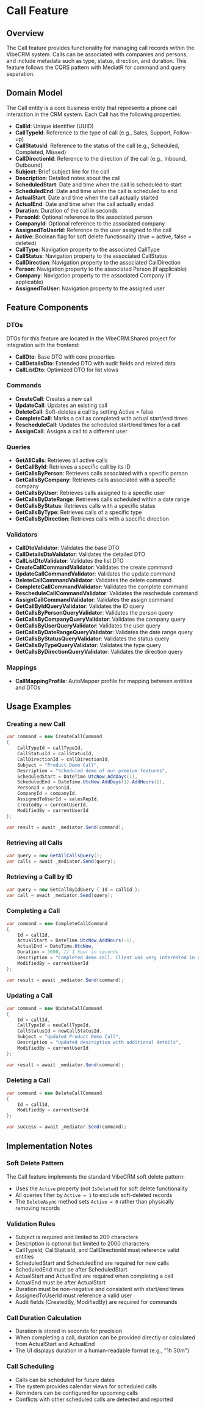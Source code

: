 # Call Feature

## Overview
The Call feature provides functionality for managing call records within the VibeCRM system. Calls can be associated with companies and persons, and include metadata such as type, status, direction, and duration. This feature follows the CQRS pattern with MediatR for command and query separation.

## Domain Model
The Call entity is a core business entity that represents a phone call interaction in the CRM system. Each Call has the following properties:

- **CallId**: Unique identifier (UUID)
- **CallTypeId**: Reference to the type of call (e.g., Sales, Support, Follow-up)
- **CallStatusId**: Reference to the status of the call (e.g., Scheduled, Completed, Missed)
- **CallDirectionId**: Reference to the direction of the call (e.g., Inbound, Outbound)
- **Subject**: Brief subject line for the call
- **Description**: Detailed notes about the call
- **ScheduledStart**: Date and time when the call is scheduled to start
- **ScheduledEnd**: Date and time when the call is scheduled to end
- **ActualStart**: Date and time when the call actually started
- **ActualEnd**: Date and time when the call actually ended
- **Duration**: Duration of the call in seconds
- **PersonId**: Optional reference to the associated person
- **CompanyId**: Optional reference to the associated company
- **AssignedToUserId**: Reference to the user assigned to the call
- **Active**: Boolean flag for soft delete functionality (true = active, false = deleted)
- **CallType**: Navigation property to the associated CallType
- **CallStatus**: Navigation property to the associated CallStatus
- **CallDirection**: Navigation property to the associated CallDirection
- **Person**: Navigation property to the associated Person (if applicable)
- **Company**: Navigation property to the associated Company (if applicable)
- **AssignedToUser**: Navigation property to the assigned user

## Feature Components

### DTOs
DTOs for this feature are located in the VibeCRM.Shared project for integration with the frontend:
- **CallDto**: Base DTO with core properties
- **CallDetailsDto**: Extended DTO with audit fields and related data
- **CallListDto**: Optimized DTO for list views

### Commands
- **CreateCall**: Creates a new call
- **UpdateCall**: Updates an existing call
- **DeleteCall**: Soft-deletes a call by setting Active = false
- **CompleteCall**: Marks a call as completed with actual start/end times
- **RescheduleCall**: Updates the scheduled start/end times for a call
- **AssignCall**: Assigns a call to a different user

### Queries
- **GetAllCalls**: Retrieves all active calls
- **GetCallById**: Retrieves a specific call by its ID
- **GetCallsByPerson**: Retrieves calls associated with a specific person
- **GetCallsByCompany**: Retrieves calls associated with a specific company
- **GetCallsByUser**: Retrieves calls assigned to a specific user
- **GetCallsByDateRange**: Retrieves calls scheduled within a date range
- **GetCallsByStatus**: Retrieves calls with a specific status
- **GetCallsByType**: Retrieves calls of a specific type
- **GetCallsByDirection**: Retrieves calls with a specific direction

### Validators
- **CallDtoValidator**: Validates the base DTO
- **CallDetailsDtoValidator**: Validates the detailed DTO
- **CallListDtoValidator**: Validates the list DTO
- **CreateCallCommandValidator**: Validates the create command
- **UpdateCallCommandValidator**: Validates the update command
- **DeleteCallCommandValidator**: Validates the delete command
- **CompleteCallCommandValidator**: Validates the complete command
- **RescheduleCallCommandValidator**: Validates the reschedule command
- **AssignCallCommandValidator**: Validates the assign command
- **GetCallByIdQueryValidator**: Validates the ID query
- **GetCallsByPersonQueryValidator**: Validates the person query
- **GetCallsByCompanyQueryValidator**: Validates the company query
- **GetCallsByUserQueryValidator**: Validates the user query
- **GetCallsByDateRangeQueryValidator**: Validates the date range query
- **GetCallsByStatusQueryValidator**: Validates the status query
- **GetCallsByTypeQueryValidator**: Validates the type query
- **GetCallsByDirectionQueryValidator**: Validates the direction query

### Mappings
- **CallMappingProfile**: AutoMapper profile for mapping between entities and DTOs

## Usage Examples

### Creating a new Call
```csharp
var command = new CreateCallCommand
{
    CallTypeId = callTypeId,
    CallStatusId = callStatusId,
    CallDirectionId = callDirectionId,
    Subject = "Product Demo Call",
    Description = "Scheduled demo of our premium features",
    ScheduledStart = DateTime.UtcNow.AddDays(1),
    ScheduledEnd = DateTime.UtcNow.AddDays(1).AddHours(1),
    PersonId = personId,
    CompanyId = companyId,
    AssignedToUserId = salesRepId,
    CreatedBy = currentUserId,
    ModifiedBy = currentUserId
};

var result = await _mediator.Send(command);
```

### Retrieving all Calls
```csharp
var query = new GetAllCallsQuery();
var calls = await _mediator.Send(query);
```

### Retrieving a Call by ID
```csharp
var query = new GetCallByIdQuery { Id = callId };
var call = await _mediator.Send(query);
```

### Completing a Call
```csharp
var command = new CompleteCallCommand
{
    Id = callId,
    ActualStart = DateTime.UtcNow.AddHours(-1),
    ActualEnd = DateTime.UtcNow,
    Duration = 3600, // 1 hour in seconds
    Description = "Completed demo call. Client was very interested in our premium features.",
    ModifiedBy = currentUserId
};

var result = await _mediator.Send(command);
```

### Updating a Call
```csharp
var command = new UpdateCallCommand
{
    Id = callId,
    CallTypeId = newCallTypeId,
    CallStatusId = newCallStatusId,
    Subject = "Updated Product Demo Call",
    Description = "Updated description with additional details",
    ModifiedBy = currentUserId
};

var result = await _mediator.Send(command);
```

### Deleting a Call
```csharp
var command = new DeleteCallCommand
{
    Id = callId,
    ModifiedBy = currentUserId
};

var success = await _mediator.Send(command);
```

## Implementation Notes

### Soft Delete Pattern
The Call feature implements the standard VibeCRM soft delete pattern:
- Uses the `Active` property (not `IsDeleted`) for soft delete functionality
- All queries filter by `Active = 1` to exclude soft-deleted records
- The `DeleteAsync` method sets `Active = 0` rather than physically removing records

### Validation Rules
- Subject is required and limited to 200 characters
- Description is optional but limited to 2000 characters
- CallTypeId, CallStatusId, and CallDirectionId must reference valid entities
- ScheduledStart and ScheduledEnd are required for new calls
- ScheduledEnd must be after ScheduledStart
- ActualStart and ActualEnd are required when completing a call
- ActualEnd must be after ActualStart
- Duration must be non-negative and consistent with start/end times
- AssignedToUserId must reference a valid user
- Audit fields (CreatedBy, ModifiedBy) are required for commands

### Call Duration Calculation
- Duration is stored in seconds for precision
- When completing a call, duration can be provided directly or calculated from ActualStart and ActualEnd
- The UI displays duration in a human-readable format (e.g., "1h 30m")

### Call Scheduling
- Calls can be scheduled for future dates
- The system provides calendar views for scheduled calls
- Reminders can be configured for upcoming calls
- Conflicts with other scheduled calls are detected and reported
